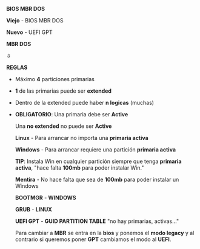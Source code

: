 **BIOS MBR DOS**

**Viejo** - BIOS MBR DOS

**Nuevo** - UEFI GPT

**MBR DOS**

   ⇩   

**REGLAS**

- Máximo **4** particiones primarias

- **1** de las primarias puede ser **extended**

- Dentro de la extended puede haber **n logicas** (muchas)

- **OBLIGATORIO**: Una primaria debe ser **Active**       

   Una **no extended** no puede ser **Active**
   
   **Linux** - Para arrancar no importa una **primaria activa**
   
   **Windows** - Para arrancar requiere una partición **primaria activa**
   
   **TIP**: Instala Win en cualquier partición siempre que tenga **primaria activa**, "hace falta **100mb** para poder instalar Win."
   
   **Mentira** - No hace falta que sea de **100mb** para poder instalar un Windows
   
   **BOOTMGR** - **WINDOWS**
   
   **GRUB** - **LINUX**
  
  
  **UEFI GPT** - **GUID PARTITION TABLE** "no hay primarias, activas..."
  
  Para cambiar a **MBR** se entra en la **bios** y ponemos el **modo legacy** y al contrario si queremos poner **GPT** cambiamos el modo al **UEFI**.













